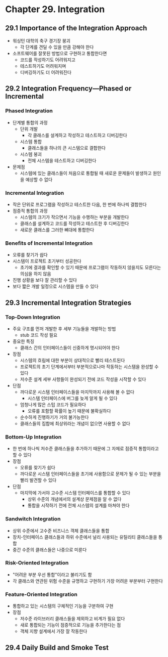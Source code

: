 # Chapter 29. Integration

## 29.1 Importance of the Integration Approach
- 워싱턴 대학의 축구 경기장 붕괴
  - 각 단계를 견딜 수 있을 만큼 강해야 한다
- 소프트웨어를 잘못된 방법으로 구현하고 통합한다면
  - 코드를 작성하기도 어려워지고
  - 테스트하기도 어려워지며
  - 디버깅하기도 더 어려워진다

## 29.2 Integration Frequency—Phased or Incremental

### Phased Integration
- 단계별 통합의 과정
  - 단위 개발
    - 각 클래스를 설계하고 작성하고 테스트하고 디버깅한다
  - 시스템 통합
    - 클래스들을 하나의 큰 시스템으로 결합한다
  - 시스템 붕괴
    - 전체 시스템을 테스트하고 디버깅한다
- 문제점
  - 시스템에 있는 클래스들이 처음으로 통합될 때 새로운 문제들이 발생하고 원인을 예상할 수 없다

### Incremental Integration
- 작은 단위로 프로그램을 작성하고 테스트한 다음, 한 번에 하나씩 결합한다
- 점증적 통합의 과정
  - 시스템의 크기가 작으면서 기능을 수행하는 부분을 개발한다
  - 클래스를 설계하고 코드를 작성하고 테스트한 후 디버깅한다
  - 새로운 클래스를 그러한 뼈대에 통합한다

### Benefits of Incremental Integration
- 오류를 찾기가 쉽다
- 시스템이 프로젝트 초기부터 성공한다
  - 초기에 결과를 확인할 수 있기 때문에 프로그램이 작동하지 않을지도 모른다는 의심을 하지 않음
- 진행 상황을 보다 잘 관리할 수 있다
- 보다 짧은 개발 일정으로 시스템을 만들 수 있다

## 29.3 Incremental Integration Strategies

### Top-Down Integration
- 주요 구조를 먼저 개발한 후 세부 기능들을 개발하는 방법
  - stub 코드 작성 필요
- 중요한 특징
  - 클래스 간의 인터페이스들이 신중하게 명시되어야 한다
- 장점
  - 시스템의 흐림에 대한 부분이 상대적으로 빨리 테스트된다
  - 프로젝트의 초기 단계에서부터 부분적으로나마 작동하는 시스템을 완성할 수 있다
  - 저수준 설계 세부 사항들이 완성되기 전에 코드 작성을 시작할 수 있다
- 단점
  - 까다로운 시스템 인터페이스들을 마지막까지 사용해 볼 수 없다
    - 시스템 인터페이스에 버그를 늦게 알게 될 수 있다
  - 엄청나게 많은 스텁 코드가 필요하다
    - 오류를 포함할 확률이 높기 때문에 불확실하다
  - 순수하게 진행하기가 거의 불가능한다
  - 클래스들의 집합에 최상위라는 개념이 없으면 사용할 수 없다

### Bottom-Up Integration
- 한 번에 하나씩 저수준 클래스들을 추가하기 때문에 그 자체로 점증적 통합이라고 할 수 있다
- 장점
  - 오류를 찾기가 쉽다
  - 까다로운 시스템 인터페이스들을 초기에 사용함으로 문제가 될 수 있는 부분을 빨리 발견할 수 있다
- 단점
  - 마지막에 가서야 고수준 시스템 인터페이스를 통합할 수 있다
    - 상위 수준의 개념에서의 설계상 문제점을 알 수 없다
    - 통합을 시작하기 전에 전체 시스템의 설계를 마쳐야 한다

### Sandwitch Integration
- 상위 수준에서 고수준 비즈니스 객체 클래스들을 통합
- 장치-인터페이스 클래스들과 하위 수준에서 널리 사용되는 유틸리티 클래스들을 통합
- 중간 수준의 클래스들은 나중으로 미룬다

### Risk-Oriented Integration
- "어려운 부분 우선 통합"이라고 불리기도 함
- 각 클래스와 연관된 위험 수준을 규명하고 구현하기 가장 어려운 부분부터 구현한다

### Feature-Oriented Integration
- 통합하고 있는 시스템의 구체적인 기능을 구분하여 구현
- 장점
  - 저수준 라이브러리 클래스들을 제외하고 비계가 필요 없다
  - 새로 통합되는 기능이 점증적으로 기능을 추가한다는 점
  - 객체 지향 설계에서 가장 잘 작동한다

## 29.4 Daily Build and Smoke Test
